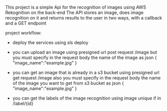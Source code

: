 This project is a simple Api for the recognition of images using AWS Rekognition on the back-end
The API stores an image, does image recognition on it and returns results to the user in two ways, with a callback and a GET endpoint

project workflow:
- deploy the services using sls deploy 
- you can upload an image using presigned url post request /image 
but you must specify in the request body the name of the image as json
{
    "image_name":"example.jpg"
}

- you can get an image that is already in a s3 bucket using presigned url get request /image
also you must specify in the request body the name of the image you want to get from s3 bucket as json
{
    "image_name":"example.jpg"
}

- you can get the labels of the image recognition using image unique if in /label/{id}

